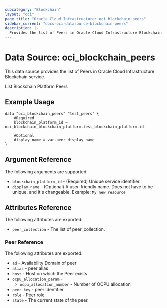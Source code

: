 ```yaml
---
subcategory: "Blockchain"
layout: "oci"
page_title: "Oracle Cloud Infrastructure: oci_blockchain_peers"
sidebar_current: "docs-oci-datasource-blockchain-peers"
description: |-
  Provides the list of Peers in Oracle Cloud Infrastructure Blockchain service
---
```


# Data Source: oci_blockchain_peers
This data source provides the list of Peers in Oracle Cloud Infrastructure Blockchain service.

List Blockchain Platform Peers

## Example Usage

```hcl
data "oci_blockchain_peers" "test_peers" {
	#Required
	blockchain_platform_id = oci_blockchain_blockchain_platform.test_blockchain_platform.id

	#Optional
	display_name = var.peer_display_name
}
```

## Argument Reference

The following arguments are supported:

* `blockchain_platform_id` - (Required) Unique service identifier.
* `display_name` - (Optional) A user-friendly name. Does not have to be unique, and it's changeable. Example: `My new resource` 


## Attributes Reference

The following attributes are exported:

* `peer_collection` - The list of peer_collection.

### Peer Reference

The following attributes are exported:

* `ad` - Availability Domain of peer
* `alias` - peer alias
* `host` - Host on which the Peer exists
* `ocpu_allocation_param` - 
	* `ocpu_allocation_number` - Number of OCPU allocation
* `peer_key` - peer identifier
* `role` - Peer role
* `state` - The current state of the peer.

